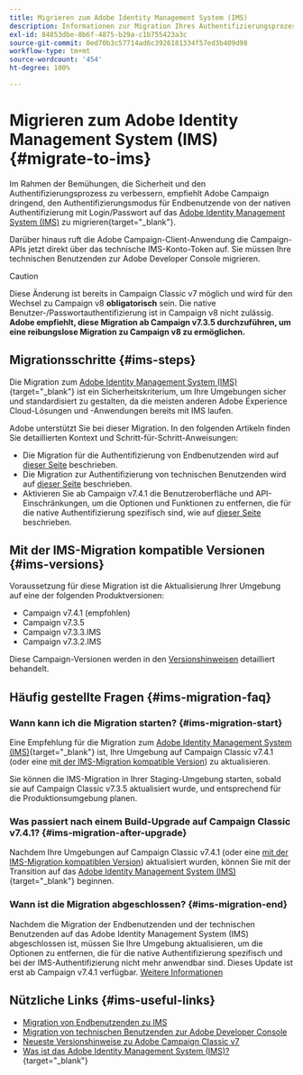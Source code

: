 ```yaml
---
title: Migrieren zum Adobe Identity Management System (IMS)
description: Informationen zur Migration Ihres Authentifizierungsprozesses zum Adobe Identity Management System (IMS)
exl-id: 84853dbe-8b6f-4875-b29a-c1b755423a3c
source-git-commit: 0ed70b3c57714ad6c3926181334f57ed3b409d98
workflow-type: tm+mt
source-wordcount: '454'
ht-degree: 100%

---
```


# Migrieren zum Adobe Identity Management System (IMS) {#migrate-to-ims}

Im Rahmen der Bemühungen, die Sicherheit und den Authentifizierungsprozess zu verbessern, empfiehlt Adobe Campaign dringend, den Authentifizierungsmodus für Endbenutzende von der nativen Authentifizierung mit Login/Passwort auf das [Adobe Identity Management System (IMS)](https://helpx.adobe.com/de/enterprise/using/identity.html) zu migrieren{target="_blank"}. 

Darüber hinaus ruft die Adobe Campaign-Client-Anwendung die Campaign-APIs jetzt direkt über das technische IMS-Konto-Token auf. Sie müssen Ihre technischen Benutzenden zur Adobe Developer Console migrieren.

>[!CAUTION]
>
>Diese Änderung ist bereits in Campaign Classic v7 möglich und wird für den Wechsel zu Campaign v8 **obligatorisch** sein. Die native Benutzer-/Passwortauthentifizierung ist in Campaign v8 nicht zulässig. **Adobe empfiehlt, diese Migration ab Campaign v7.3.5 durchzuführen, um eine reibungslose Migration zu Campaign v8 zu ermöglichen.**
>

## Migrationsschritte {#ims-steps}

Die Migration zum [Adobe Identity Management System (IMS)](https://helpx.adobe.com/de/enterprise/using/identity.html){target="_blank"} ist ein Sicherheitskriterium, um Ihre Umgebungen sicher und standardisiert zu gestalten, da die meisten anderen Adobe Experience Cloud-Lösungen und -Anwendungen bereits mit IMS laufen.

Adobe unterstützt Sie bei dieser Migration. In den folgenden Artikeln finden Sie detaillierten Kontext und Schritt-für-Schritt-Anweisungen:

* Die Migration für die Authentifizierung von Endbenutzenden wird auf [dieser Seite](migrate-users-to-ims.md) beschrieben.
* Die Migration zur Authentifizierung von technischen Benutzenden wird auf [dieser Seite](ims-migration.md) beschrieben.
* Aktivieren Sie ab Campaign v7.4.1 die Benutzeroberfläche und API-Einschränkungen, um die Optionen und Funktionen zu entfernen, die für die native Authentifizierung spezifisch sind, wie auf [dieser Seite](impact-ims-migration.md) beschrieben.


## Mit der IMS-Migration kompatible Versionen {#ims-versions}

Voraussetzung für diese Migration ist die Aktualisierung Ihrer Umgebung auf eine der folgenden Produktversionen:

* Campaign v7.4.1 (empfohlen)
* Campaign v7.3.5
* Campaign v7.3.3.IMS
* Campaign v7.3.2.IMS

Diese Campaign-Versionen werden in den [Versionshinweisen](../../rn/using/latest-release.md) detailliert behandelt.

## Häufig gestellte Fragen {#ims-migration-faq}

### Wann kann ich die Migration starten? {#ims-migration-start}

Eine Empfehlung für die Migration zum [Adobe Identity Management System (IMS)](https://helpx.adobe.com/de/enterprise/using/identity.html){target="_blank"} ist, Ihre Umgebung auf Campaign Classic v7.4.1 (oder eine [mit der IMS-Migration kompatible Version](#ims-versions)) zu aktualisieren.

Sie können die IMS-Migration in Ihrer Staging-Umgebung starten, sobald sie auf Campaign Classic v7.3.5 aktualisiert wurde, und entsprechend für die Produktionsumgebung planen.

### Was passiert nach einem Build-Upgrade auf Campaign Classic v7.4.1? {#ims-migration-after-upgrade}

Nachdem Ihre Umgebungen auf Campaign Classic v7.4.1 (oder eine [mit der IMS-Migration kompatiblen Version](#ims-versions)) aktualisiert wurden, können Sie mit der Transition auf das [Adobe Identity Management System (IMS)](https://helpx.adobe.com/de/enterprise/using/identity.html){target="_blank"} beginnen.

### Wann ist die Migration abgeschlossen? {#ims-migration-end}

Nachdem die Migration der Endbenutzenden und der technischen Benutzenden auf das Adobe Identity Management System (IMS) abgeschlossen ist, müssen Sie Ihre Umgebung aktualisieren, um die Optionen zu entfernen, die für die native Authentifizierung spezifisch und bei der IMS-Authentifizierung nicht mehr anwendbar sind. Dieses Update ist erst ab Campaign v7.4.1 verfügbar. [Weitere Informationen](impact-ims-migration.md)



## Nützliche Links {#ims-useful-links}

* [Migration von Endbenutzenden zu IMS](migrate-users-to-ims.md)
* [Migration von technischen Benutzenden zur Adobe Developer Console](ims-migration.md)
* [Neueste Versionshinweise zu Adobe Campaign Classic v7](../../rn/using/latest-release.md)
* [Was ist das Adobe Identity Management System (IMS)?](https://helpx.adobe.com/de/enterprise/using/identity.html){target="_blank"}
